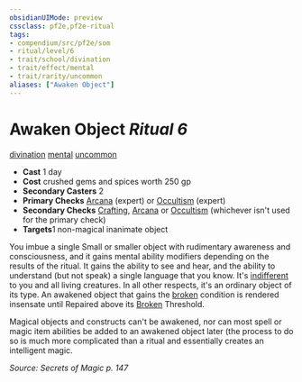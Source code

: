 ```yaml
---
obsidianUIMode: preview
cssclass: pf2e,pf2e-ritual
tags:
- compendium/src/pf2e/som
- ritual/level/6
- trait/school/divination
- trait/effect/mental
- trait/rarity/uncommon
aliases: ["Awaken Object"]
---
```

# Awaken Object *Ritual 6*  
[divination](divination.md)  [mental](mental.md)  [uncommon](uncommon.md)  

- **Cast** 1 day
- **Cost** crushed gems and spices worth 250 gp
- **Secondary Casters** 2
- **Primary Checks** [Arcana](../../skills.md#Arcana) (expert) or [Occultism](../../skills.md#Occultism) (expert)
- **Secondary Checks** [Crafting](../../skills.md#Crafting), [Arcana](../../skills.md#Arcana) or [Occultism](../../skills.md#Occultism) (whichever isn't used for the primary check)
- **Targets**1 non-magical inanimate object

You imbue a single Small or smaller object with rudimentary awareness and consciousness, and it gains mental ability modifiers depending on the results of the ritual. It gains the ability to see and hear, and the ability to understand (but not speak) a single language that you know. It's [indifferent](conditions.md#Indifferent) to you and all living creatures. In all other respects, it's an ordinary object of its type. An awakened object that gains the [broken](conditions.md#Broken) condition is rendered insensate until Repaired above its [Broken](conditions.md#Broken) Threshold.

Magical objects and constructs can't be awakened, nor can most spell or magic item abilities be added to an awakened object later (the process to do so is much more complicated than a ritual and essentially creates an intelligent magic.

*Source: Secrets of Magic p. 147*